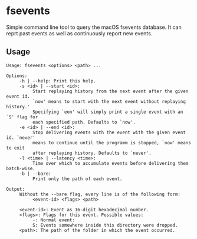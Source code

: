 # fsevents

Simple command line tool to query the macOS fsevents database. It can reprt past events as well as continuously report new events.


## Usage

	Usage: fsevents <options> <path> ...
	
	Options:
		 -h | --help: Print this help.
		 -s <id> | --start <id>:
			  Start replaying history from the next event after the given event id.
			  `now' means to start with the next event without replaying history.'
			  Specifying `eon' will simply print a single event with an `S' flag for
			  each specified path. Defaults to `now'.
		 -e <id> | --end <id>:
			  Stop delivering events with the event with the given event id. `never'
			  means to continue until the programm is stopped, `now' means to exit
			  after replaying history. Defaults to `never'.
		 -l <time> | --latency <time>:
			  Time over which to accumulate events before delivering them batch-wise.
		 -b | --bare:
			  Print only the path of each event.
	
	Output:
		 Without the --bare flag, every line is of the following form:
			  <event-id> <flags> <path>
		 
		 <event-id>: Event as 16-digit hexadecimal number.
		 <flags>: Flags for this event. Possible values:
			  -: Normal event:
			  S: Events somewhere inside this directory were dropped.
		 <path>: The path of the folder in which the event occurred.
